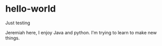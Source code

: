 # hello-world
Just testing

Jeremiah here, I enjoy Java and python. I'm trying to learn to make new things. 

